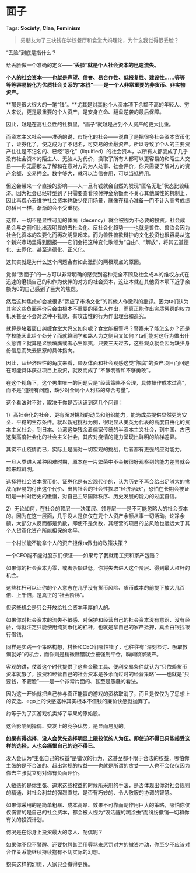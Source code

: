 # 面子

Tags: **Society**, **Clan**, **Feminism**

> 男朋友为了三块钱在学校餐厅和食堂大妈理论，为什么我觉得很丢脸？



“丢脸”到底是指什么？

给丢脸做一个准确的定义——“**丢脸”就是个人社会资本的迅速流失。**

**个人的社会资本——也就是声望、信誉、易合作性、低报复性、建设性……等等等等容易转化为优质社会关系的“本钱”——是一个人非常重要的非货币、非实物资产。**

**那是很大很大的一笔“钱”。**尤其是对其他个人资本项下余额不高的年轻人、穷人来说，更是最重要的个人资产，是安身立命、翻盘逆袭的最后保障。

因此，越是在高社会性的社群里，“面子”就越是占到个人资产的更大比重。

而资本主义社会——准确的说，市场化的社会——说白了是把很多社会资本货币化了，证券化了，使之成为了不记名，可交易的金融资产。所以导致了个人的主要资产往往是不记名的、已经“液化”（liquified）的社会资本，以所有人都变成了几乎没有社会资本的陌生人、无脸人为代价，换取了所有人都可以更容易的和陌生人交易——你无需那么了解和在意对方的为人处事、社会评价，你只需要了解对方的资产余额、交易押金。数字够大，就可以当信誉用，可以当抵押用。

但这会带来一个直接的影响——人一旦有钱就会自然的发现“匿名无耻”状态比较经济。因为社会已经转型到了只需要查看预付押金余额而不关心其他属性的机制上，因此再费心去维护社会资本也缺少使用场景，就像在精心准备一门不计入高考成绩的科目一样，渐渐的会不受重视。

这样，一切不是显性可见的体面（decency）就会被视为不必要的投资。社会成员会与之前相比出现明显的去社会化、反社会化趋势——也就是兽性、兽欲会因为社会化资本的次要化而再次明显起来。而为兽性兽欲辩护的文化投资也很容易从这个新兴市场里得到回报——它们会把这种变化歌颂为“自由”、“解放”，将其去道德化、去罪化，甚至道德化、正义化。

这其实就是为什么这个问题会有如此激烈的两极观点的原因。

觉得“丢面子”的一方可以非常明确的感受到这种完全不顾及社会成本的维权方式在迅速的磨损自己的和作为伙伴的对方的社会资本，这让本就在其他资本项下近乎余额为0的自己感到了巨大的焦虑。

然后这种焦虑却会被很多“适应了市场文化”的其他人作激烈的批评。因为ta们认为其实这些负面评价只会由根本不重要的陌生人作出，而真正能作出实质惩罚的权力机关甚至不会对这种不礼貌、有攻击性的行为作出理会和追究。

就算是堵着窗口纠缠食堂大妈又如何呢？食堂能报警吗？警察来了能怎么办？还是学校能因此给个处分？而就算同学和路人为之侧目又如何？ta们能对这行为做出什么惩罚？就算是义愤填膺或者心生鄙夷，只要三天过去，这些观众就会因为缺少身份信息而失去愤怒的具体指向。

因此，从经济理性的角度来看，顾及体面和社会观感这类“陈腐”的资产项目而回避在可能具体获益项目上投资，就反而成了“不够明智和不够勇敢”。

在这个视角下，这个男生唯一的问题只是“经营策略不合理，具体操作成本过高”，而不是“道德有问题，缺少对全局个人利益的综合考量”。

这个看法对不对，取决于你是否认识到这几个问题：

1）高社会化的社会，更有面对挑战的动员和组织能力，能为成员提供显然更为安全、平稳的生存条件。就以新冠挑战为例，很明显从美英为代表的高度自由化的资本主义社会，到日本、台湾这类残余着儒家传统的半资本主义社会，到中国、古巴这类高度社会化的社会主义社会，其应对疫情的能力呈现出鲜明的阶梯差异。

其实不止疫情而已，实际上是面对一切宏观的挑战，后者都有更强的应对能力。

一旦人类进入某种困难时期，原本在一片繁荣中不会被很好观察到的能力差异就会越来越鲜明。

选择将社会资本货币化、证券化是有宏观代价的，认为历史不再会给出足够大的挑战而轻易的付出这个代价、出售社会的社会性换取“经济活跃”，恐怕在长期会被证明是一种对历史的傲慢，对自己主导国际秩序、历史发展的能力的过度自信。

2）无论如何，在社会的顶层——决策层、领导层——是不可能忽略人的社会资本的。因为在这一层面，几乎没人是仅仅在凭个人资产余额从事一切活动。论净余额，大部分人反而都是负数，即使不是负数，其经营的项目的总风险也远远大于其个人货币化资产所能担保的水平。

一个村长能不能拿个人的资产担保ta做出的政策决策？

一个CEO能不能对股东们保证——如果亏了我就用工资和家产包赔？

如果你的社会资本为零，或者余额过低，你将失去进入这个阶层、得到最大杠杆的机会。

这些杠杆可以让你的个人意志在几乎没有货币风险、货币成本的前提下放大几百倍、上千倍，是真正的“社会阶梯”。

但这些机会是只会开放给社会资本丰厚的人的。

如果你对社会资本的流失不敏感、对保护和经营自己的社会资本没有意识、没有经验，你就注定只能使用纯货币化的杠杆，也就是拿自己的家产抵押，真金白银找银行借钱。

同样是实践一个策略构想，村长和CEO们哪怕错了，也往往有“深刻检讨、吸取教训就好”的机会，而你则是稍微赌错就会被强制平仓，瞬间倾家荡产。

客观的讲，仗着这个时代提供了这些金融工具、便利交易条件就认为“只依赖货币资本就够了，投资和经营自己的社会资本是多余而过时的经营策略”——也就是“只要钱，不要脸”——是一个非常片面的、甚至是愚蠢的看法。

因为这一开始就把自己参与真正能赢的游戏的资格取消了，而且是仅仅为了思想上的安逸、ego上的快感这种其实根本不值钱的廉价快感就抛弃了。

约等于为了买游戏机卖掉了苹果的原始股。

这会影响到择偶、交友上的竞争优势，是显而易见的。

**如果有得选择，没人会优先选择明显上限较低的人为伍。即使迫不得已只能接受这样的选择，人也会痛恨自己的迫不得已。**

  


没人会认为“主张自己的权益”是错误的行为，这甚至都不限于合法的权益，哪怕你主张的是不合法的、超出常规的权益——也就是所谓的贪婪——人也不会仅仅因为你去主张就立刻对你有负面评价。

人敏感的是你主张、追求这些权益的时候所采用的手法，是否体现出你对社会规则的精通、对社会利益的强烈直觉、是否有巧妙的、令人敬服的协调的智慧。

如果你采用的是简单粗暴、成本高昂、效果不可靠而副作用巨大的策略，哪怕你仅仅伤害的是自己的社会资本，都会被人视为“没活醒的糊涂虫”而纷纷撤销一切和你有关的投资计划。

何况是在你身上投资最大的恋人、配偶呢？

如果你不但不警醒、还要抱怨甚至用辱骂来惩罚对方的撤资冲动，你至少不应该对合作关系能继续持续抱有不切实际的幻想。

抱有这样的幻想，人家只会撤得更快。



